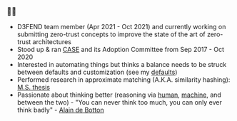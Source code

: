 ### 🐱‍💻

- D3FEND team member (Apr 2021 - Oct 2021) and currently working on submitting zero-trust concepts to improve the state of the art of zero-trust architectures
- Stood up & ran [CASE](https://github.com/casework) and its Adoption Committee from Sep 2017 - Oct 2020
- Interested in automating things but thinks a balance needs to be struck between defaults and customization (see my [defaults](https://github.com/vikhari/DEFAULTS))
- Performed research in approximate matching (A.K.A. similarity hashing): [M.S. thesis](https://github.com/vikhari/Sim-Find)
- Passionate about thinking better (reasoning via [human](https://en.wikipedia.org/wiki/Reason#Deductive_reasoning), [machine](https://en.wikipedia.org/wiki/Reasoning_system), and between the two) - "You can never think too much, you can only ever think badly" - [Alain de Botton](https://youtu.be/-EvvPZFdjyk?si=CoZTHdn8kGyM0Qjq&t=701)
